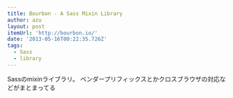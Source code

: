 ```yaml
---
title: Bourbon - A Sass Mixin Library
author: azu
layout: post
itemUrl: 'http://bourbon.io/'
date: '2013-05-16T00:22:35.726Z'
tags:
  - Sass
  - library
---
```

Sassのmixinライブラリ。
ベンダープリフィックスとかクロスブラウザの対応などがまとまってる
